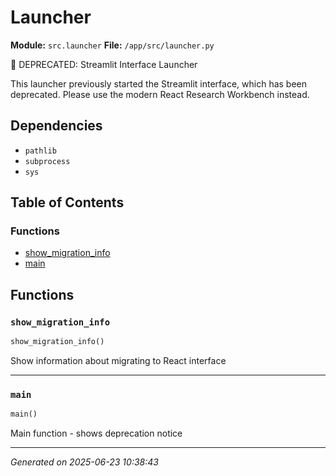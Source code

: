 # Launcher

**Module:** `src.launcher`
**File:** `/app/src/launcher.py`

🚨 DEPRECATED: Streamlit Interface Launcher

This launcher previously started the Streamlit interface, which has been deprecated.
Please use the modern React Research Workbench instead.

## Dependencies

- `pathlib`
- `subprocess`
- `sys`

## Table of Contents

### Functions
- [show_migration_info](#show-migration-info)
- [main](#main)

## Functions

### `show_migration_info`
```python
show_migration_info()
```

Show information about migrating to React interface

---

### `main`
```python
main()
```

Main function - shows deprecation notice

---

*Generated on 2025-06-23 10:38:43*